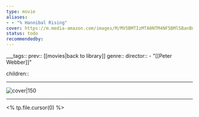 ```yaml
---
type: movie
aliases:
- - "% Hannibal Rising"
cover: https://m.media-amazon.com/images/M/MV5BMTIzMTA0NTM4NF5BMl5BanBnXkFtZTcwNjY3ODM0MQ@@._V1_SX300.jpg
status: todo
recommendedby:
---
```

___tags:: prev:: [[movies|back to library]]
genre::
director:: - "[[Peter Webber]]"
  
children::
___
![cover|150](https://m.media-amazon.com/images/M/MV5BMTIzMTA0NTM4NF5BMl5BanBnXkFtZTcwNjY3ODM0MQ@@._V1_SX300.jpg)
___
<% tp.file.cursor(0) %>

